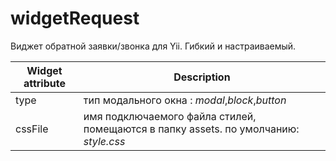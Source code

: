 widgetRequest
=============

Виджет обратной заявки/звонка для Yii. Гибкий и настраиваемый.

Widget attribute | Description
------------- | -------------
type  | тип модального окна : *modal*,*block*,*button* 
сssFile  | имя подключаемого файла стилей, помещаются в папку assets. по умолчанию: *style.css*
